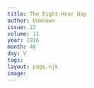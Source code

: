 ```yaml
---
title: The Eight-Hour Day
author: Unknown
issue: 22
volume: 11
year: 1916
month: 48
day: V
tags:
layout: page.njk
image:
---
```





